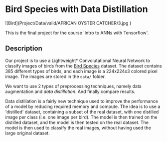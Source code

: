 # Bird Species with Data Distillation

![Bird](Project/Data/valid/AFRICAN OYSTER CATCHER/3.jpg )

This is the final project for the course 'Intro to ANNs with Tensorflow'.

## Description

Our project is to use a Lightweight* Convolutational Neural Network to classify images of birds from the [Bird Species](https://www.kaggle.com/gpiosenka/100-bird-species) dataset. The dataset contains 385 different types of birds, and each image is a 224x224x3 colored pixel image. The images are stored in the `data/` folder.

We want to use 2 types of preprocessing techniques, namely data augmentation and *data distillation*. And finally compare results.

Data distillation is a fairly new technique used to improve the performance of a model by reducing required memory and compute. The idea is to use a 'distilled' dataset, containing a subset of the real dataset, with one distilled image per class (i.e. one image per bird). The model is then trained on the distilled dataset, and the model is then tested on the real dataset. The model is then used to classify the real images, without having used the large original dataset.



